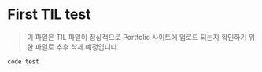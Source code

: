 # First TIL test

> 이 파일은 TIL 파일이 정상적으로 Portfolio 사이트에 업로드 되는지 확인하기 위한 파일로 추후 삭제 예정입니다.

```
code test
```

